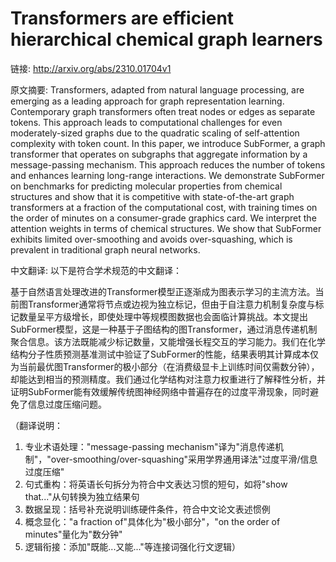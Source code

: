 # Transformers are efficient hierarchical chemical graph learners

链接: http://arxiv.org/abs/2310.01704v1

原文摘要:
Transformers, adapted from natural language processing, are emerging as a
leading approach for graph representation learning. Contemporary graph
transformers often treat nodes or edges as separate tokens. This approach leads
to computational challenges for even moderately-sized graphs due to the
quadratic scaling of self-attention complexity with token count. In this paper,
we introduce SubFormer, a graph transformer that operates on subgraphs that
aggregate information by a message-passing mechanism. This approach reduces the
number of tokens and enhances learning long-range interactions. We demonstrate
SubFormer on benchmarks for predicting molecular properties from chemical
structures and show that it is competitive with state-of-the-art graph
transformers at a fraction of the computational cost, with training times on
the order of minutes on a consumer-grade graphics card. We interpret the
attention weights in terms of chemical structures. We show that SubFormer
exhibits limited over-smoothing and avoids over-squashing, which is prevalent
in traditional graph neural networks.

中文翻译:
以下是符合学术规范的中文翻译：

基于自然语言处理改进的Transformer模型正逐渐成为图表示学习的主流方法。当前图Transformer通常将节点或边视为独立标记，但由于自注意力机制复杂度与标记数量呈平方级增长，即使处理中等规模图数据也会面临计算挑战。本文提出SubFormer模型，这是一种基于子图结构的图Transformer，通过消息传递机制聚合信息。该方法既能减少标记数量，又能增强长程交互的学习能力。我们在化学结构分子性质预测基准测试中验证了SubFormer的性能，结果表明其计算成本仅为当前最优图Transformer的极小部分（在消费级显卡上训练时间仅需数分钟），却能达到相当的预测精度。我们通过化学结构对注意力权重进行了解释性分析，并证明SubFormer能有效缓解传统图神经网络中普遍存在的过度平滑现象，同时避免了信息过度压缩问题。

（翻译说明：
1. 专业术语处理："message-passing mechanism"译为"消息传递机制"，"over-smoothing/over-squashing"采用学界通用译法"过度平滑/信息过度压缩"
2. 句式重构：将英语长句拆分为符合中文表达习惯的短句，如将"show that..."从句转换为独立结果句
3. 数据呈现：括号补充说明训练硬件条件，符合中文论文表述惯例
4. 概念显化："a fraction of"具体化为"极小部分"，"on the order of minutes"量化为"数分钟"
5. 逻辑衔接：添加"既能...又能..."等连接词强化行文逻辑）

